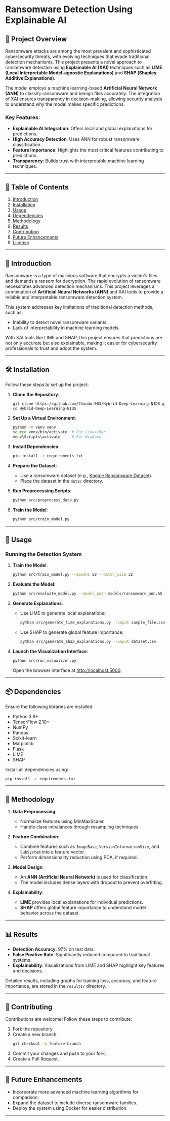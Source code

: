 # Ransomware Detection Using Explainable AI

## 🚀 Project Overview
Ransomware attacks are among the most prevalent and sophisticated cybersecurity threats, with evolving techniques that evade traditional detection mechanisms. This project presents a novel approach to ransomware detection using **Explainable AI (XAI)** techniques such as **LIME (Local Interpretable Model-agnostic Explanations)** and **SHAP (Shapley Additive Explanations)**. 

The model employs a machine learning-based **Artificial Neural Network (ANN)** to classify ransomware and benign files accurately. The integration of XAI ensures transparency in decision-making, allowing security analysts to understand why the model makes specific predictions.

### Key Features:
- **Explainable AI Integration**: Offers local and global explanations for predictions.
- **High Accuracy Detection**: Uses ANN for robust ransomware classification.
- **Feature Importance**: Highlights the most critical features contributing to predictions.
- **Transparency**: Builds trust with interpretable machine learning techniques.

---

## 📜 Table of Contents
1. [Introduction](#-introduction)
2. [Installation](#-installation)
3. [Usage](#-usage)
4. [Dependencies](#-dependencies)
5. [Methodology](#-methodology)
6. [Results](#-results)
7. [Contributing](#-contributing)
8. [Future Enhancements](#-future-enhancements)
9. [License](#-license)

---

## 🌟 Introduction
Ransomware is a type of malicious software that encrypts a victim's files and demands a ransom for decryption. The rapid evolution of ransomware necessitates advanced detection mechanisms. This project leverages a combination of **Artificial Neural Networks (ANN)** and XAI tools to provide a reliable and interpretable ransomware detection system.

This system addresses key limitations of traditional detection methods, such as:
- Inability to detect novel ransomware variants.
- Lack of interpretability in machine learning models.

With XAI tools like LIME and SHAP, this project ensures that predictions are not only accurate but also explainable, making it easier for cybersecurity professionals to trust and adopt the system.

---

## 🛠 Installation
Follow these steps to set up the project:

1. **Clone the Repository**:
   ```bash
   git clone https://github.com/Chandu-003/Hybrid-Deep-Learning-NIDS.git
   cd Hybrid-Deep-Learning-NIDS
   ```

2. **Set Up a Virtual Environment**:
   ```bash
   python -m venv venv
   source venv/bin/activate  # For Linux/Mac
   venv\Scripts\activate     # For Windows
   ```

3. **Install Dependencies**:
   ```bash
   pip install -r requirements.txt
   ```

4. **Prepare the Dataset**:
   - Use a ransomware dataset (e.g., [Kaggle Ransomware Dataset](https://www.kaggle.com)).
   - Place the dataset in the `data/` directory.

5. **Run Preprocessing Scripts**:
   ```bash
   python src/preprocess_data.py
   ```

6. **Train the Model**:
   ```bash
   python src/train_model.py
   ```

---

## 📖 Usage
### Running the Detection System
1. **Train the Model**:
   ```bash
   python src/train_model.py --epochs 50 --batch_size 32
   ```

2. **Evaluate the Model**:
   ```bash
   python src/evaluate_model.py --model_path models/ransomware_ann.h5
   ```

3. **Generate Explanations**:
   - Use LIME to generate local explanations:
     ```bash
     python src/generate_lime_explanations.py --input sample_file.csv
     ```
   - Use SHAP to generate global feature importance:
     ```bash
     python src/generate_shap_explanations.py --input dataset.csv
     ```

4. **Launch the Visualization Interface**:
   ```bash
   python src/run_visualizer.py
   ```
   Open the browser interface at [http://localhost:5000](http://localhost:5000).

---

## 📦 Dependencies
Ensure the following libraries are installed:
- Python 3.8+
- TensorFlow 2.10+
- NumPy
- Pandas
- Scikit-learn
- Matplotlib
- Flask
- LIME
- SHAP

Install all dependencies using:
```bash
pip install -r requirements.txt
```

---

## 🔬 Methodology
1. **Data Preprocessing**:
   - Normalize features using MinMaxScaler.
   - Handle class imbalances through resampling techniques.

2. **Feature Combination**:
   - Combine features such as `ImageBase`, `VersionInformationSize`, and `SubSystem` into a feature vector.
   - Perform dimensionality reduction using PCA, if required.

3. **Model Design**:
   - An **ANN (Artificial Neural Network)** is used for classification.
   - The model includes dense layers with dropout to prevent overfitting.

4. **Explainability**:
   - **LIME** provides local explanations for individual predictions.
   - **SHAP** offers global feature importance to understand model behavior across the dataset.

---

## 📊 Results
- **Detection Accuracy**: 97% on test data.
- **False Positive Rate**: Significantly reduced compared to traditional systems.
- **Explainability**: Visualizations from LIME and SHAP highlight key features and decisions.

Detailed results, including graphs for training loss, accuracy, and feature importance, are stored in the `results/` directory.

---

## 🤝 Contributing
Contributions are welcome! Follow these steps to contribute:
1. Fork the repository.
2. Create a new branch:
   ```bash
   git checkout -b feature-branch
   ```
3. Commit your changes and push to your fork.
4. Create a Pull Request.

---

## 🚀 Future Enhancements
- Incorporate more advanced machine learning algorithms for comparison.
- Expand the dataset to include diverse ransomware families.
- Deploy the system using Docker for easier distribution.

---
